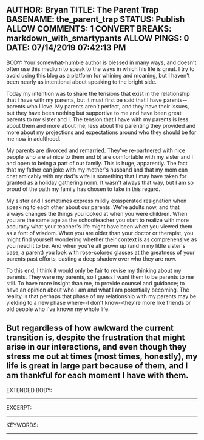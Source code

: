 AUTHOR: Bryan
TITLE: The Parent Trap
BASENAME: the_parent_trap
STATUS: Publish
ALLOW COMMENTS: 1
CONVERT BREAKS: markdown_with_smartypants
ALLOW PINGS: 0
DATE: 07/14/2019 07:42:13 PM
-----
BODY:
Your somewhat-humble author is blessed in many ways, and doesn't often use this medium to speak to the ways in which his life is great. I try to avoid using this blog as a platform for whining and moaning, but I haven't been nearly as intentional about speaking to the bright side. 

Today my intention was to share the tensions that exist in the relationship that I have with my parents, but it must first be said that I have parents--parents who I love. My parents aren't perfect, and they have their issues, but they have been nothing but supportive to me and have been great parents to my sister and I. The tension that I have with my parents is less about them and more about me; less about the parenting they provided and more about my projections and expectations around who they should be for me now in adulthood. 

My parents are divorced and remarried. They've re-partnered with nice people who are a) nice to them and b) are comfortable with my sister and I and open to being a part of our family. This is huge, apparently. The fact that my father can joke with my mother's husband and that my mom can chat amicably with my dad's wife is something that I may have taken for granted as a holiday gathering norm. It wasn't always that way, but I am so proud of the path my family has chosen to take in this regard. 

My sister and I sometimes express mildly exasperated resignation when speaking to each other about our parents. We're adults now, and that always changes the things you looked at when you were children. When you are the same age as the schoolteacher you start to realize with more accuracy what your teacher's life might have been when you viewed them as a font of wisdom. When you are older than your doctor or therapist, you might find yourself wondering whether their context is as comprehensive as you need it to be. And when you're all grown up (and in my little sister's case, a parent) you look with rose-colored glasses at the greatness of your parents past efforts, casting a deep shadow over who they are now.

To this end, I think it would only be fair to revise my thinking about my parents. They were my parents, so I guess I want them to be parents to me still. To have more insight than me, to provide counsel and guidance; to have an opinion about who I am and what I am potentially becoming. The reality is that perhaps that phase of my relationship with my parents may be yielding to a new phase where--I don't know--they're more like friends or old people who I've known my whole life. 

But regardless of how awkward the current transition is, despite the frustration that might arise in our interactions, and even though they stress me out at times (most times, honestly), my life is great in large part because of them, and I am thankful for each moment I have with them. 
-----
EXTENDED BODY:

-----
EXCERPT:

-----
KEYWORDS:

-----


